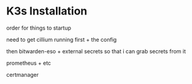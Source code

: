 # K3s Installation

order for things to startup

need to get cillium running first + the config

then bitwarden-eso + external secrets so that i can grab secrets from it

prometheus + etc

certmanager
